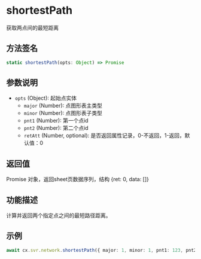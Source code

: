 # shortestPath

获取两点间的最短距离

## 方法签名
```typescript
static shortestPath(opts: Object) => Promise
```

## 参数说明
- `opts` (Object): 起始点实体
  - `major` (Number): 点图形表主类型
  - `minor` (Number): 点图形表子类型
  - `pnt1` (Number): 第一个点id
  - `pnt2` (Number): 第二个点id
  - `retAtt` (Number, optional): 是否返回属性记录，0-不返回，1-返回，默认值：0

## 返回值
Promise 对象，返回sheet页数据序列，结构 {ret: 0, data: []}

## 功能描述
计算并返回两个指定点之间的最短路径距离。

## 示例
```typescript
await cx.svr.network.shortestPath({ major: 1, minor: 1, pnt1: 123, pnt2: 124, retAtt: 1 });
``` 